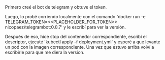 Primero creé el bot de telegram y obtuve el token.

Luego, lo probé corriendo localmente con el comando 'docker run -e TELEGRAM_TOKEN=<<PLACEHOLDER_FOR_TOKEN>> nicopaez/telegrambot:0.0.7' y le escribí para ver la versión.

Después de eso, hice stop del contenedor correspondiente, escribí el descriptor, ejecuté 'kubectl apply -f deployment.yml' y esperé a que levante un pod con la imagen correspondiente. Una vez que estuvo arriba volví a escribirle para que me diera la version.
